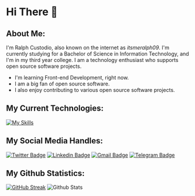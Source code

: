 # Hi There 👋
## About Me:
  I'm Ralph Custodio, also known on the internet as _itsmeralph09_. I'm currently studying for a Bachelor of Science in Information Technology, and I'm in my third year college. I am a technology enthusiast who supports open source software projects.
- I'm learning Front-end Development, right now.
- I am a big fan of open source software.
- I also enjoy contributing to various open source software projects.

## My Current Technologies:

[![My Skills](https://skillicons.dev/icons?i=arduino,autocad,bash,html,css,js,figma,git,github,java,py,md,linux,mysql,ps,idea,vscode,emacs&perline=6&theme=dark)](https://skillicons.dev)

## My Social Media Handles:
[![Twitter Badge](https://img.shields.io/badge/-@itsmeralph09-00acee?style=flat&logo=Twitter&logoColor=white)](https://twitter.com/intent/follow?screen_name=itsmeralph09 "Follow on Twitter")
[![Linkedin Badge](https://img.shields.io/badge/-RalphCustodio-blue?style=flat&logo=Linkedin&logoColor=white&link=https://www.linkedin.com/in/itsmeralph09/)](https://www.linkedin.com/in/itsmeralph09/)
[![Gmail Badge](https://img.shields.io/badge/-ralphenigmatic@gmail.com-c14438?style=flat&logo=Gmail&logoColor=white&link=mailto:ralphenigmatic@gmail.com)](mailto:ralphenigmatic@gmail.com)
[![Telegram Badge](https://img.shields.io/badge/-@GabiBee-0088CC?style=flat&logo=Telegram&logoColor=white)](https://t.me/GabiBee "Contact on Telegram")

## My Github Statistics:
[![GitHub Streak](https://github-readme-streak-stats.herokuapp.com?user=itsmeralph09&theme=nord&hide_border=true)](https://git.io/streak-stats)
![Github Stats](https://github-readme-stats.vercel.app/api?username=itsmeralph09&count_private=true&show_icons=true&include_all_commits=true&theme=dark&show_owner=true&hide_border=true)
